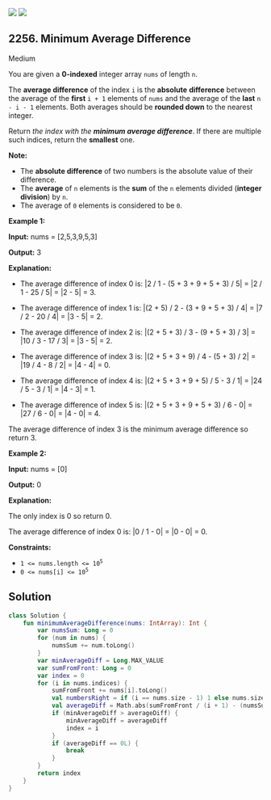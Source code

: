 [![](https://img.shields.io/github/stars/javadev/LeetCode-in-Kotlin?label=Stars&style=flat-square)](https://github.com/javadev/LeetCode-in-Kotlin)
[![](https://img.shields.io/github/forks/javadev/LeetCode-in-Kotlin?label=Fork%20me%20on%20GitHub%20&style=flat-square)](https://github.com/javadev/LeetCode-in-Kotlin/fork)

## 2256\. Minimum Average Difference

Medium

You are given a **0-indexed** integer array `nums` of length `n`.

The **average difference** of the index `i` is the **absolute** **difference** between the average of the **first** `i + 1` elements of `nums` and the average of the **last** `n - i - 1` elements. Both averages should be **rounded down** to the nearest integer.

Return _the index with the **minimum average difference**_. If there are multiple such indices, return the **smallest** one.

**Note:**

*   The **absolute difference** of two numbers is the absolute value of their difference.
*   The **average** of `n` elements is the **sum** of the `n` elements divided (**integer division**) by `n`.
*   The average of `0` elements is considered to be `0`.

**Example 1:**

**Input:** nums = [2,5,3,9,5,3]

**Output:** 3

**Explanation:** 

- The average difference of index 0 is: \|2 / 1 - (5 + 3 + 9 + 5 + 3) / 5\| = \|2 / 1 - 25 / 5\| = \|2 - 5\| = 3. 

- The average difference of index 1 is: \|(2 + 5) / 2 - (3 + 9 + 5 + 3) / 4\| = \|7 / 2 - 20 / 4\| = \|3 - 5\| = 2. 
 
- The average difference of index 2 is: \|(2 + 5 + 3) / 3 - (9 + 5 + 3) / 3\| = \|10 / 3 - 17 / 3\| = \|3 - 5\| = 2. 
 
- The average difference of index 3 is: \|(2 + 5 + 3 + 9) / 4 - (5 + 3) / 2\| = \|19 / 4 - 8 / 2\| = \|4 - 4\| = 0. 
 
- The average difference of index 4 is: \|(2 + 5 + 3 + 9 + 5) / 5 - 3 / 1\| = \|24 / 5 - 3 / 1\| = \|4 - 3\| = 1. 
 
- The average difference of index 5 is: \|(2 + 5 + 3 + 9 + 5 + 3) / 6 - 0\| = \|27 / 6 - 0\| = \|4 - 0\| = 4. 
 
The average difference of index 3 is the minimum average difference so return 3. 

**Example 2:**

**Input:** nums = [0]

**Output:** 0

**Explanation:** 

The only index is 0 so return 0. 

The average difference of index 0 is: \|0 / 1 - 0\| = \|0 - 0\| = 0. 

**Constraints:**

*   <code>1 <= nums.length <= 10<sup>5</sup></code>
*   <code>0 <= nums[i] <= 10<sup>5</sup></code>

## Solution

```kotlin
class Solution {
    fun minimumAverageDifference(nums: IntArray): Int {
        var numsSum: Long = 0
        for (num in nums) {
            numsSum += num.toLong()
        }
        var minAverageDiff = Long.MAX_VALUE
        var sumFromFront: Long = 0
        var index = 0
        for (i in nums.indices) {
            sumFromFront += nums[i].toLong()
            val numbersRight = if (i == nums.size - 1) 1 else nums.size - i - 1
            val averageDiff = Math.abs(sumFromFront / (i + 1) - (numsSum - sumFromFront) / numbersRight)
            if (minAverageDiff > averageDiff) {
                minAverageDiff = averageDiff
                index = i
            }
            if (averageDiff == 0L) {
                break
            }
        }
        return index
    }
}
```